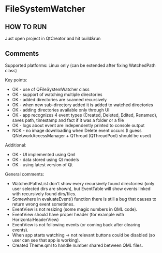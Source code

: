 # FileSystemWatcher

## HOW TO RUN

Just open project in QtCreator and hit build&run

## Comments
Supported platforms: Linux only
(can be extended after fixing WatchedPath class)


Key points:
* OK - use of QFileSystemWatcher class
* OK - support of watching multiple directories
* OK - added directories are scanned recursively
* OK - when new sub-directory added it is added to watched directories
* OK - adding directories available only through UI
* OK - app recognizes 4 event types (Created, Deleted, Edited, Renamed), saves path, timestamp and fact if it was a folder or a file
* OK - logs about event are independently printed to console output
* NOK - no image downloading when Delete event occurs (I guess QNetworkAccessManager + QThread (QThreadPool) should be used)

Additional:
* OK - UI implemented using Qml
* OK - data stored using Qt models
* OK - using latest version of Qt

General comments:
* WatchedPathsList don't show every recursively found directoriesi (only user selected dirs are shown), but EventTable will show events linked with recursively found dirs/files.
* Somewhere in evaluateEvent() function there is still a bug that causes to return wrong event sometimes.
* EventView is not resizing (some magic numbers in QML code).
* EventView should have proper header (for example with HorizontalHeaderView)
* EventView is not following events (or coming back after clearing events).
* When app starts watching -> not relevant buttons could be disabled (so user can see that app is working).
* Created Theme.qml to handle number shared between QML files.
